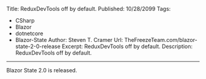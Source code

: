 Title: ReduxDevTools off by default.
Published: 10/28/2099
Tags: 
  - CSharp 
  - Blazor 
  - dotnetcore 
  - Blazor-State
Author: Steven T. Cramer
Url: TheFreezeTeam.com/blazor-state-2-0-release
Excerpt: ReduxDevTools off by default.
Description: ReduxDevTools off by default.
---

Blazor State 2.0 is released.

